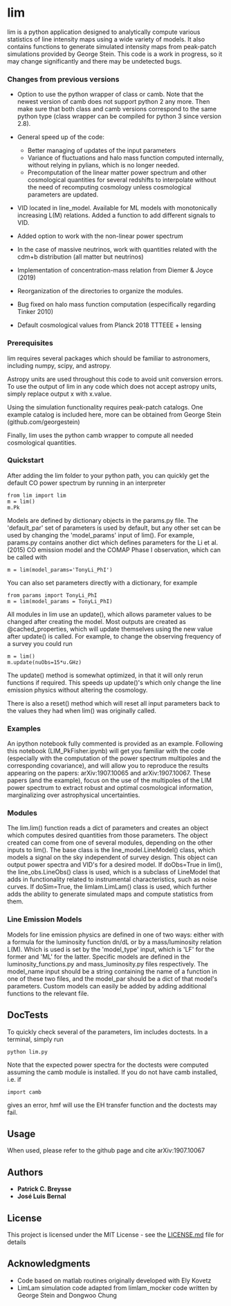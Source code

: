 # lim

lim is a python application designed to analytically compute various statistics of line intensity maps using a wide variety of models.  It also contains functions to generate simulated intensity maps from peak-patch simulations provided by George Stein.  This code is a work in progress, so it may change significantly and there may be undetected bugs.

### Changes from previous versions

- Option to use the python wrapper of class or camb. Note that the newest version of camb does not support python 2 any more. Then make sure that both class and camb versions correspond to the same python type (class wrapper can be compiled for python 3 since version 2.8).

- General speed up of the code:
    - Better managing of updates of the input parameters
    - Variance of fluctuations and halo mass function computed internally, without relying in pylians, which is no longer needed.
    - Precomputation of the linear matter power spectrum and other cosmological quantities for several redshifts to interpolate without the need of recomputing cosmology unless cosmological parameters are updated.
    
- VID located in line_model. Available for ML models with monotonically increasing L(M) relations. Added a function to add different signals to VID.

- Added option to work with the non-linear power spectrum

- In the case of massive neutrinos, work with quantities related with the cdm+b distribution (all matter but neutrinos)

- Implementation of concentration-mass relation from Diemer & Joyce (2019)
    
- Reorganization of the directories to organize the modules.

- Bug fixed on halo mass function computation (especifically regarding Tinker 2010)

- Default cosmological values from Planck 2018 TTTEEE + lensing

### Prerequisites

lim requires several packages which should be familiar to astronomers, including numpy, scipy, and astropy.  

Astropy units are used throughout this code to avoid unit conversion errors. To use the output of lim in any code which does not accept astropy units, simply replace output x with x.value.

Using the simulation functionality requires peak-patch catalogs.  One example catalog is included here, more can be obtained from George Stein (github.com/georgestein)

Finally, lim uses the python camb wrapper to compute all needed cosmological quantities. 

### Quickstart

After adding the lim folder to your python path, you can quickly get the default CO power spectrum by running in an interpreter

```
from lim import lim
m = lim()
m.Pk
```

Models are defined by dictionary objects in the params.py file.  The 'default_par' set of parameters is used by default, but any other set can be used by changing the 'model_params' input of lim().  For example, params.py contains another dict which defines parameters for the Li et al. (2015) CO emission model and the COMAP Phase I observation, which can be called with

```
m = lim(model_params='TonyLi_PhI')
```

You can also set parameters directly with a dictionary, for example

```
from params import TonyLi_PhI
m = lim(model_params = TonyLi_PhI)
```

All modules in lim use an update(), which allows parameter values to be changed after creating the model.  Most outputs are created as @cached_properties, which will update themselves using the new value after update() is called.  For example, to change the observing frequency of a survey you could run

```
m = lim()
m.update(nuObs=15*u.GHz)

```

The update() method is somewhat optimized, in that it will only rerun functions if required.  This speeds up update()'s which only change the line emission physics without altering the cosmology.

There is also a reset() method which will reset all input parameters back to the values they had when lim() was originally called.

### Examples

An ipython notebook fully commented is provided as an example. Following this notebook (LIM_PkFisher.ipynb) will get you familiar with the code (especially with the computation of the power spectrum multipoles and the corresponding covariance), and will allow you to reproduce the results appearing on the papers: arXiv:1907.10065 and arXiv:1907.10067. These papers (and the example), focus on the use of the multipoles of the LIM power spectrum to extract robust and optimal cosmological information, marginalizing over astrophysical uncertainties. 

### Modules

The lim.lim() function reads a dict of parameters and creates an object which computes desired quantities from those parameters.  The object created can come from one of several modules, depending on the other inputs to lim().  The base class is the line_model.LineModel() class, which models a signal on the sky independent of survey design.  This object can output power spectra and VID's for a desired model.  If doObs=True in lim(), the line_obs.LineObs() class is used, which is a subclass of LineModel that adds in functionality related to instrumental characteristics, such as noise curves.  If doSim=True, the limlam.LimLam() class is used, which further adds the ability to generate simulated maps and compute statistics from them.

### Line Emission Models

Models for line emission physics are defined in one of two ways: either with a formula for the luminosity function dn/dL or by a mass/luminosity relation L(M).  Which is used is set by the 'model_type' input, which is 'LF' for the former and 'ML' for the latter.  Specific models are defined in the luminosity_functions.py and mass_luminosity.py files respectively.  The model_name input should be a string containing the name of a function in one of these two files, and the model_par should be a dict of that model's parameters.  Custom models can easily be added by adding additional functions to the relevant file.

## DocTests

To quickly check several of the parameters, lim includes doctests.  In a terminal, simply run

```
python lim.py
```

Note that the expected power spectra for the doctests were computed assuming the camb module is installed.  If you do not have camb installed, i.e. if

```
import camb
```
gives an error, hmf will use the EH transfer function and the doctests may fail.


## Usage

When used, please refer to the github page and cite arXiv:1907.10067


## Authors

* **Patrick C. Breysse**
* **José Luis Bernal**

## License

This project is licensed under the MIT License - see the [LICENSE.md](LICENSE.md) file for details

## Acknowledgments

* Code based on matlab routines originally developed with Ely Kovetz
* LimLam simulation code adapted from limlam_mocker code written by George Stein and Dongwoo Chung



